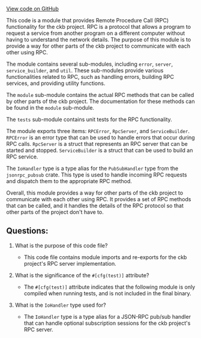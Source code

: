 [View code on GitHub](https://github.com/nervosnetwork/ckb/blob/develop/rpc/src/lib.rs)

This code is a module that provides Remote Procedure Call (RPC) functionality for the ckb project. RPC is a protocol that allows a program to request a service from another program on a different computer without having to understand the network details. The purpose of this module is to provide a way for other parts of the ckb project to communicate with each other using RPC.

The module contains several sub-modules, including `error`, `server`, `service_builder`, and `util`. These sub-modules provide various functionalities related to RPC, such as handling errors, building RPC services, and providing utility functions.

The `module` sub-module contains the actual RPC methods that can be called by other parts of the ckb project. The documentation for these methods can be found in the `module` sub-module.

The `tests` sub-module contains unit tests for the RPC functionality.

The module exports three items: `RPCError`, `RpcServer`, and `ServiceBuilder`. `RPCError` is an error type that can be used to handle errors that occur during RPC calls. `RpcServer` is a struct that represents an RPC server that can be started and stopped. `ServiceBuilder` is a struct that can be used to build an RPC service.

The `IoHandler` type is a type alias for the `PubSubHandler` type from the `jsonrpc_pubsub` crate. This type is used to handle incoming RPC requests and dispatch them to the appropriate RPC method.

Overall, this module provides a way for other parts of the ckb project to communicate with each other using RPC. It provides a set of RPC methods that can be called, and it handles the details of the RPC protocol so that other parts of the project don't have to.
## Questions:
 1. What is the purpose of this code file?
    - This code file contains module imports and re-exports for the ckb project's RPC server implementation.

2. What is the significance of the `#[cfg(test)]` attribute?
    - The `#[cfg(test)]` attribute indicates that the following module is only compiled when running tests, and is not included in the final binary.

3. What is the `IoHandler` type used for?
    - The `IoHandler` type is a type alias for a JSON-RPC pub/sub handler that can handle optional subscription sessions for the ckb project's RPC server.
